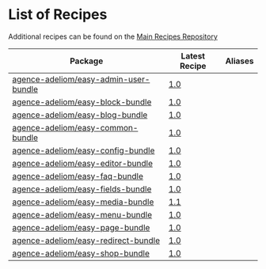# List of Recipes

Additional recipes can be found on the [Main Recipes Repository](https://github.com/symfony/recipes/blob/flex/main/RECIPES.md)

| Package | Latest Recipe | Aliases |
| --- | --- | --- |
| [agence-adeliom/easy-admin-user-bundle](https://packagist.org/packages/agence-adeliom/easy-admin-user-bundle) | [1.0](agence-adeliom/easy-admin-user-bundle/1.0) |  |
| [agence-adeliom/easy-block-bundle](https://packagist.org/packages/agence-adeliom/easy-block-bundle) | [1.0](agence-adeliom/easy-block-bundle/1.0) |  |
| [agence-adeliom/easy-blog-bundle](https://packagist.org/packages/agence-adeliom/easy-blog-bundle) | [1.0](agence-adeliom/easy-blog-bundle/1.0) |  |
| [agence-adeliom/easy-common-bundle](https://packagist.org/packages/agence-adeliom/easy-common-bundle) | [1.0](agence-adeliom/easy-common-bundle/1.0) |  |
| [agence-adeliom/easy-config-bundle](https://packagist.org/packages/agence-adeliom/easy-config-bundle) | [1.0](agence-adeliom/easy-config-bundle/1.0) |  |
| [agence-adeliom/easy-editor-bundle](https://packagist.org/packages/agence-adeliom/easy-editor-bundle) | [1.0](agence-adeliom/easy-editor-bundle/1.0) |  |
| [agence-adeliom/easy-faq-bundle](https://packagist.org/packages/agence-adeliom/easy-faq-bundle) | [1.0](agence-adeliom/easy-faq-bundle/1.0) |  |
| [agence-adeliom/easy-fields-bundle](https://packagist.org/packages/agence-adeliom/easy-fields-bundle) | [1.0](agence-adeliom/easy-fields-bundle/1.0) |  |
| [agence-adeliom/easy-media-bundle](https://packagist.org/packages/agence-adeliom/easy-media-bundle) | [1.1](agence-adeliom/easy-media-bundle/1.1) |  |
| [agence-adeliom/easy-menu-bundle](https://packagist.org/packages/agence-adeliom/easy-menu-bundle) | [1.0](agence-adeliom/easy-menu-bundle/1.0) |  |
| [agence-adeliom/easy-page-bundle](https://packagist.org/packages/agence-adeliom/easy-page-bundle) | [1.0](agence-adeliom/easy-page-bundle/1.0) |  |
| [agence-adeliom/easy-redirect-bundle](https://packagist.org/packages/agence-adeliom/easy-redirect-bundle) | [1.0](agence-adeliom/easy-redirect-bundle/1.0) |  |
| [agence-adeliom/easy-shop-bundle](https://packagist.org/packages/agence-adeliom/easy-shop-bundle) | [1.0](agence-adeliom/easy-shop-bundle/1.0) |  |